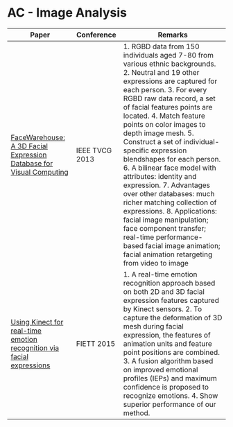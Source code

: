 # AC - Image Analysis
|Paper|Conference|Remarks
|--|--|--|
|[FaceWarehouse: A 3D Facial Expression Database for Visual Computing](https://ieeexplore.ieee.org/document/6654137/)|IEEE TVCG 2013|1. RGBD data from 150 individuals aged 7-80 from various ethnic backgrounds. 2. Neutral and 19 other expressions are captured for each person. 3. For every RGBD raw data record, a set of facial features points are located. 4. Match feature points on color images to depth image mesh. 5. Construct a set of individual-specific expression blendshapes for each person. 6. A bilinear face model with attributes: identity and expression. 7. Advantages over other databases: much richer matching collection of expressions. 8. Applications: facial image manipulation; face component transfer; real-time performance-based facial image animation; facial animation retargeting from video to image|
|[Using Kinect for real-time emotion recognition via facial expressions](http://www.jzus.zju.edu.cn/opentxt.php?doi=10.1631/FITEE.1400209)|FIETT 2015| 1. A real-time emotion recognition approach based on both 2D and 3D facial expression features captured by Kinect sensors. 2. To capture the deformation of 3D mesh during facial expression, the features of animation units and feature point positions are combined. 3. A fusion algorithm based on improved emotional profiles (IEPs) and maximum confidence is proposed to recognize emotions. 4. Show superior performance of our method.|
<!--stackedit_data:
eyJoaXN0b3J5IjpbMjIwNjI2MDIxLC03MDM3MjQ5MjddfQ==
-->
